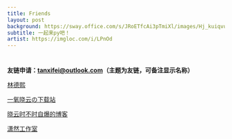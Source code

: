 ```yaml
---
title: Friends
layout: post
background: https://sway.office.com/s/JRoETfcAi3pTmiXl/images/Hj_kuiqvu0uTxK?quality=1280&allowAnimation=true
subtitle: 一起来py吧！
artist: https://imgloc.com/i/LPnOd
---
```


# 

**友链申请：tanxifei@outlook.com（主题为友链，可备注显示名称）**

[林德熙](https://blog.lindexi.com/)

[一氧晓云の下载站](https://d.oxyxc.top/)

[晓云时不时自爆的博客](https://blog.oxyxc.top/)

[潇然工作室](https://www.xrgzs.top/)
